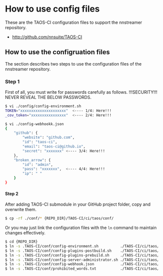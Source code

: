 # How to use config files

These are the TAOS-CI configuration files to support the nnstreamer repository.

- <http://github.com/nnsuite/TAOS-CI>

## How to use the configruation files

The section describes two steps to use the configuration files of the nnstreamer repository.

### Step 1

First of all, you must write for passwords carefully as follows.
!!!SECURITY!!! NEVER REVEAL THE BELOW PASSWORDS.

```bash
$ vi ./config/config-environment.sh
TOKEN="xxxxxxxxxxxxxxxxxxxxx"  <---- 1/4: Here!!!
_cov_token="xxxxxxxxxxxxxxxx"  <---- 2/4: Here!!!

$ vi ./config-webhookk.json
{
    "github": {
        "website": "github.com",
        "id": "taos-ci",
        "email": "taos-ci@github.io",
        "secret": "xxxxxxx" <---- 3/4: Here!!!
    },
    "broken_arrow": {
        "id": "admin",
        "pass": "xxxxxxx",  <---- 4/4: Here!!!
        "ip": " " 
    }
}
```

#### Step 2

After adding TAOS-CI submodule in your GitHub project folder, copy and overwrite them.

```bash
$ cp -rf ./conf/* {REPO_DIR}/TAOS-CI/ci/taos/conf/
```

Or you may just link the configuration files with the `ln` command to maintain changes effectively.

```bash
$ cd {REPO_DIR}
$ ln -s .TAOS-CI/conf/config-environment.sh          ./TAOS-CI/ci/taos/conf/config-environment.sh 
$ ln -s .TAOS-CI/conf/config-plugins-postbuild.sh    ./TAOS-CI/ci/taos/conf/config-plugins-postbuild.sh
$ ln -s .TAOS-CI/conf/config-plugins-prebuild.sh     ./TAOS-CI/ci/taos/conf/config-plugins-prebuild.sh
$ ln -s .TAOS-CI/conf/config-server-administrator.sh ./TAOS-CI/ci/taos/conf/config-server-administrator.sh
$ ln -s .TAOS-CI/conf/config-webhook.json            ./TAOS-CI/ci/taos/conf/config-webhook.json
$ ln -s .TAOS-CI/conf/prohibited_words.txt           ./TAOS-CI/ci/taos/conf/prohibited_words.txt
```